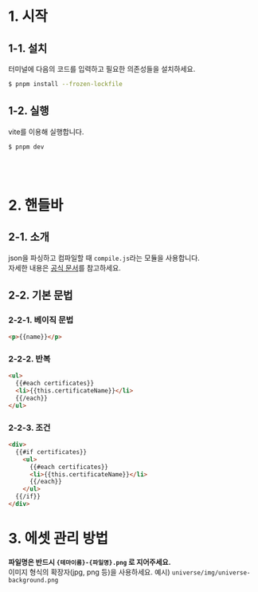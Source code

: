 # 1. 시작

## 1-1. 설치

터미널에 다음의 코드를 입력하고 필요한 의존성들을 설치하세요.

```bash
$ pnpm install --frozen-lockfile
```

## 1-2. 실행

vite를 이용해 실행합니다.

```bash
$ pnpm dev
```

<br/>
<br/>

# 2. 핸들바

## 2-1. 소개

json을 파싱하고 컴파일할 때 `compile.js`라는 모듈을 사용합니다.  
자세한 내용은 [공식 문서](https://handlebarsjs.com/)를 참고하세요.

## 2-2. 기본 문법

### 2-2-1. 베이직 문법

```html
<p>{{name}}</p>
```

### 2-2-2. 반복

```html
<ul>
  {{#each certificates}}
  <li>{{this.certificateName}}</li>
  {{/each}}
</ul>
```

### 2-2-3. 조건

```html
<div>
  {{#if certificates}}
    <ul>  
      {{#each certificates}}
      <li>{{this.certificateName}}</li>
      {{/each}}
    </ul>
  {{/if}}
</div>
```


# 3. 에셋 관리 방법
**파일명은 반드시 `{테마이름}-{파일명}.png` 로 지어주세요.**   
이미지 형식의 확장자(jpg, png 등)을 사용하세요.
예시) `universe/img/universe-background.png` 


